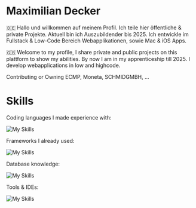 # Maximilian Decker

🇩🇪 Hallo und willkommen auf meinem Profil. Ich teile hier öffentliche & private Projekte. Aktuell bin ich Auszubildender bis 2025. Ich entwickle im Fullstack & Low-Code Bereich Webapplikationen, sowie Mac & iOS Apps.

🇬🇧 Welcome to my profile, I share private and public projects on this plattform to show my abilities. By now I am in my apprenticeship till 2025. I develop webapplications in low and highcode.

Contributing or Owning
ECMP, Moneta, SCHMIDGMBH, ...

# Skills

Coding languages I made experience with:

![My Skills](https://skillicons.dev/icons?i=cs,js,ts,java,py,swift,go,html&perline=4)

Frameworks I already used:

![My Skills](https://skillicons.dev/icons?i=angular,vue,svelte,bootstrap,dotnet,spring,&perline=4&theme=light)

Database knowledge:

![My Skills](https://skillicons.dev/icons?i=mysql,mongodb,postgres&perline=3&theme=light)

Tools &  IDEs:

![My Skills](https://skillicons.dev/icons?i=figma,vscode,idea,docker&perline=4&theme=light)

